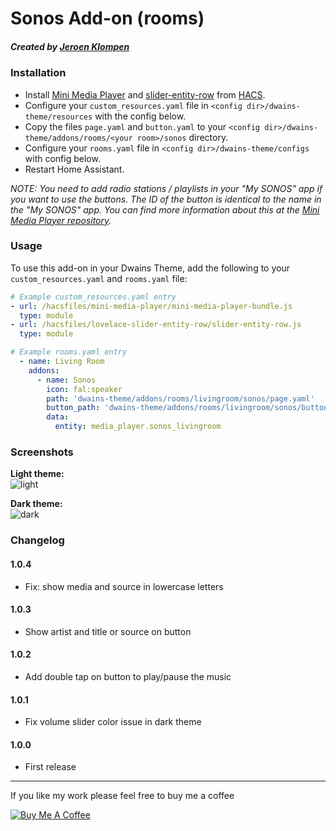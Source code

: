 # Sonos Add-on (rooms)
##### Created by [Jeroen Klompen](https://github.com/klumpke/)


### Installation
- Install [Mini Media Player](https://github.com/kalkih/mini-media-player) and [slider-entity-row](https://github.com/thomasloven/lovelace-slider-entity-row) from [HACS](https://hacs.xyz).
- Configure your `custom_resources.yaml` file in `<config dir>/dwains-theme/resources` with the config below.
- Copy the files `page.yaml` and `button.yaml` to your `<config dir>/dwains-theme/addons/rooms/<your room>/sonos` directory.
- Configure your `rooms.yaml` file in `<config dir>/dwains-theme/configs` with config below.
- Restart Home Assistant.

*NOTE: You need to add radio stations / playlists in your "My SONOS" app if you want to use the buttons. The ID of the button is identical to the name in the "My SONOS" app. You can find more information about this at the [Mini Media Player repository](https://github.com/kalkih/mini-media-player#card-with-media-shortcuts).*


### Usage
To use this add-on in your Dwains Theme, add the following to your `custom_resources.yaml` and `rooms.yaml` file:
```yaml
# Example custom_resources.yaml entry
- url: /hacsfiles/mini-media-player/mini-media-player-bundle.js
  type: module
- url: /hacsfiles/lovelace-slider-entity-row/slider-entity-row.js
  type: module
```

```yaml
# Example rooms.yaml entry
  - name: Living Room
    addons:
      - name: Sonos
        icon: fal:speaker
        path: 'dwains-theme/addons/rooms/livingroom/sonos/page.yaml'
        button_path: 'dwains-theme/addons/rooms/livingroom/sonos/button.yaml'
        data:
          entity: media_player.sonos_livingroom
```

### Screenshots
**Light theme:**<br>
![light](https://github.com/Klumpke/dwains-theme-addons/blob/master/rooms/sonos/.github/screenshots/light.png "Light")

**Dark theme:**<br>
![dark](https://github.com/Klumpke/dwains-theme-addons/blob/master/rooms/sonos/.github/screenshots/dark.png "Dark")


### Changelog
#### 1.0.4
- Fix: show media and source in lowercase letters
#### 1.0.3
- Show artist and title or source on button
#### 1.0.2
- Add double tap on button to play/pause the music
#### 1.0.1
- Fix volume slider color issue in dark theme
#### 1.0.0
- First release

---

If you like my work please feel free to buy me a coffee

<a href="https://www.buymeacoffee.com/klumpke" target="_blank"><img src="https://www.buymeacoffee.com/assets/img/custom_images/white_img.png" alt="Buy Me A Coffee"></a>